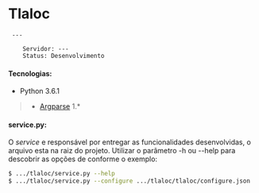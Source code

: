 # Tlaloc
     ---
    
```
    Servidor: ---
    Status: Desenvolvimento
```

#### Tecnologias:
* Python 3.6.1
 >  * [Argparse] 1.*
        


#### service.py:
O *service* e responsável por entregar as funcionalidades desenvolvidas, o arquivo
esta na raiz do projeto. Utilizar o parâmetro -h ou --help para descobrir as opções de conforme o exemplo:

```bash
$ .../tlaloc/service.py --help
$ .../tlaloc/service.py --configure .../tlaloc/tlaloc/configure.json
```  

        
[Argparse]: <https://docs.python.org/2/howto/argparse.html>
